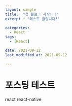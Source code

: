 ```yaml
---
layout: single
title:  "첫 블로그 시작!!!"
excerpt : "테스트 글입니다3"

categories:
  - React
tags: 
  - [React]

date: 2021-09-12
last_modified_at: 2021-09-12

---
```


# 포스팅 테스트
react react-native
